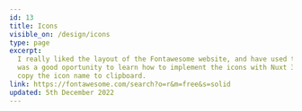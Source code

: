 ```yaml
---
id: 13
title: Icons
visible_on: /design/icons
type: page
excerpt:
  I really liked the layout of the Fontawesome website, and have used their icons in the past. This
  was a good oportunity to learn how to implement the icons with Nuxt 3. Click on each icon card to
  copy the icon name to clipboard.
link: https://fontawesome.com/search?o=r&m=free&s=solid
updated: 5th December 2022
---
```

